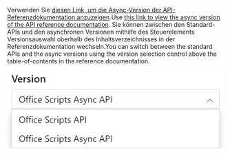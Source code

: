 <span data-ttu-id="96a86-101">Verwenden Sie [diesen Link, um die Async-Version der API-Referenzdokumentation anzuzeigen](/javascript/api/office-scripts/excelscript?view=office-scripts-async).</span><span class="sxs-lookup"><span data-stu-id="96a86-101">Use [this link to view the async version of the API reference documentation](/javascript/api/office-scripts/excelscript?view=office-scripts-async).</span></span> <span data-ttu-id="96a86-102">Sie können zwischen den Standard-APIs und den asynchronen Versionen mithilfe des Steuerelements Versionsauswahl oberhalb des Inhaltsverzeichnisses in der Referenzdokumentation wechseln.</span><span class="sxs-lookup"><span data-stu-id="96a86-102">You can switch between the standard APIs and the async versions using the version selection control above the table-of-contents in the reference documentation.</span></span>

![Das Versionsauswahl-Steuerelement in der Referenzdokumentation.](../images/reference-documentation-version-picker.png)
